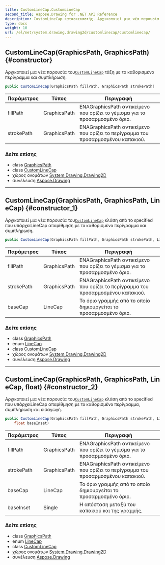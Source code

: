 ```yaml
---
title: CustomLineCap.CustomLineCap
second_title: Aspose.Drawing for .NET API Reference
description: CustomLineCap κατασκευαστής. Αρχικοποιεί μια νέα παρουσία τουCustomLineCap τάξη με το καθορισμένο περίγραμμα και συμπλήρωση.
type: docs
weight: 10
url: /el/net/system.drawing.drawing2d/customlinecap/customlinecap/
---
```

## CustomLineCap(GraphicsPath, GraphicsPath) {#constructor}

Αρχικοποιεί μια νέα παρουσία του[`CustomLineCap`](../) τάξη με το καθορισμένο περίγραμμα και συμπλήρωση.

```csharp
public CustomLineCap(GraphicsPath fillPath, GraphicsPath strokePath)
```

| Παράμετρος | Τύπος | Περιγραφή |
| --- | --- | --- |
| fillPath | GraphicsPath | ΕΝΑGraphicsPath αντικείμενο που ορίζει το γέμισμα για το προσαρμοσμένο όριο. |
| strokePath | GraphicsPath | ΕΝΑGraphicsPath αντικείμενο που ορίζει το περίγραμμα του προσαρμοσμένου καπακιού. |

### Δείτε επίσης

* class [GraphicsPath](../../graphicspath/)
* class [CustomLineCap](../)
* χώρος ονομάτων [System.Drawing.Drawing2D](../../customlinecap/)
* συνέλευση [Aspose.Drawing](../../../)

---

## CustomLineCap(GraphicsPath, GraphicsPath, LineCap) {#constructor_1}

Αρχικοποιεί μια νέα παρουσία του[`CustomLineCap`](../) κλάση από το specified που υπάρχειLineCap απαρίθμηση με το καθορισμένο περίγραμμα και συμπλήρωση.

```csharp
public CustomLineCap(GraphicsPath fillPath, GraphicsPath strokePath, LineCap baseCap)
```

| Παράμετρος | Τύπος | Περιγραφή |
| --- | --- | --- |
| fillPath | GraphicsPath | ΕΝΑGraphicsPath αντικείμενο που ορίζει το γέμισμα για το προσαρμοσμένο όριο. |
| strokePath | GraphicsPath | ΕΝΑGraphicsPath αντικείμενο που ορίζει το περίγραμμα του προσαρμοσμένου καπακιού. |
| baseCap | LineCap | Το όριο γραμμής από το οποίο δημιουργείται το προσαρμοσμένο όριο. |

### Δείτε επίσης

* class [GraphicsPath](../../graphicspath/)
* enum [LineCap](../../linecap/)
* class [CustomLineCap](../)
* χώρος ονομάτων [System.Drawing.Drawing2D](../../customlinecap/)
* συνέλευση [Aspose.Drawing](../../../)

---

## CustomLineCap(GraphicsPath, GraphicsPath, LineCap, float) {#constructor_2}

Αρχικοποιεί μια νέα παρουσία του[`CustomLineCap`](../) κλάση από το specified που υπάρχειLineCap απαρίθμηση με το καθορισμένο περίγραμμα, συμπλήρωση και εισαγωγή.

```csharp
public CustomLineCap(GraphicsPath fillPath, GraphicsPath strokePath, LineCap baseCap, 
    float baseInset)
```

| Παράμετρος | Τύπος | Περιγραφή |
| --- | --- | --- |
| fillPath | GraphicsPath | ΕΝΑGraphicsPath αντικείμενο που ορίζει το γέμισμα για το προσαρμοσμένο όριο. |
| strokePath | GraphicsPath | ΕΝΑGraphicsPath αντικείμενο που ορίζει το περίγραμμα του προσαρμοσμένου καπακιού. |
| baseCap | LineCap | Το όριο γραμμής από το οποίο δημιουργείται το προσαρμοσμένο όριο. |
| baseInset | Single | Η απόσταση μεταξύ του καπακιού και της γραμμής. |

### Δείτε επίσης

* class [GraphicsPath](../../graphicspath/)
* enum [LineCap](../../linecap/)
* class [CustomLineCap](../)
* χώρος ονομάτων [System.Drawing.Drawing2D](../../customlinecap/)
* συνέλευση [Aspose.Drawing](../../../)



